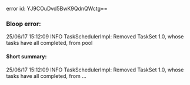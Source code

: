 error id: YJ9COuDvd5BwK9QdnQWctg==
### Bloop error:

25/06/17 15:12:09 INFO TaskSchedulerImpl: Removed TaskSet 1.0, whose tasks have all completed, from pool
#### Short summary: 

25/06/17 15:12:09 INFO TaskSchedulerImpl: Removed TaskSet 1.0, whose tasks have all completed, from ...